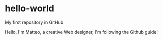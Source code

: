 # hello-world
My first repository in GitHub

Hello, I'm Matteo, a creative Web designer,
I'm following the Github guide!
